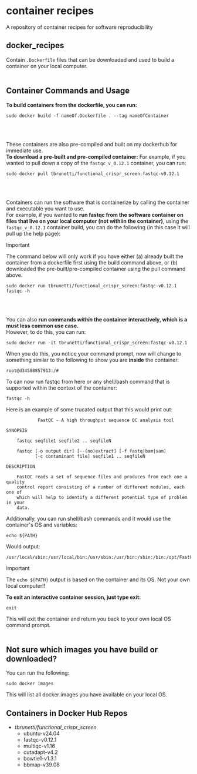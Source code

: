 # container recipes
A repository of container recipes for software reproducibility  

## docker_recipes  
Contain `.Dockerfile` files that can be downloaded and used to build a container on your local computer.  
</br>  

## Container Commands and Usage  

**To build containers from the dockerfile, you can run:**
```
sudo docker build -f nameOf.Dockerfile . --tag nameOfContainer
```  
<br/>
<br/>  

These containers are also pre-compiled and built on my dockerhub for immediate use.  
**To download a pre-built and pre-compiled container:**
For example, if you wanted to pull down a copy of the `fastqc_v_0.12.1` container, you can run:  

```
sudo docker pull tbrunetti/functional_crispr_screen:fastqc-v0.12.1
```
<br/>  
<br/>  
 
Containers can run the software that is containerize by calling the container and executable you want to use.  
For example, if you wanted to **run fastqc from the software container on files that live on your local computer (not withiin the container)**, using the `fastqc_v_0.12.1` container build, you can do the following (in this case it will pull up the help page):  
> [!IMPORTANT] 
> The command below will only work if you have either (a) already built the container from a dockerfile first using the build command above, or (b) downloaded the pre-built/pre-compiled container using the pull command above.  

```
sudo docker run tbrunetti/functional_crispr_screen:fastqc-v0.12.1 fastqc -h
```

<br/>  
<br/>  

You can also **run commands _within_ the container interactively, which is a must less common use case.**  
However, to do this, you can run:  

```
sudo docker run -it tbrunetti/functional_crispr_screen:fastqc-v0.12.1
```  

When you do this, you notice your command prompt, now will change to something similar to the following to show you are __inside__ the container:  

```
root@d34588857913:/#
```

To can now run fastqc from here or any shell/bash command that is supported within the context of the container:  

```
fastqc -h
```

Here is an example of some trucated output that this would print out:  

```
            FastQC - A high throughput sequence QC analysis tool

SYNOPSIS

	fastqc seqfile1 seqfile2 .. seqfileN

    fastqc [-o output dir] [--(no)extract] [-f fastq|bam|sam] 
           [-c contaminant file] seqfile1 .. seqfileN

DESCRIPTION

    FastQC reads a set of sequence files and produces from each one a quality
    control report consisting of a number of different modules, each one of 
    which will help to identify a different potential type of problem in your
    data.
```   

Additionally, you can run shell/bash commands and it would use the container's OS and variables:  

```
echo ${PATH}
```

Would output:  

```
/usr/local/sbin:/usr/local/bin:/usr/sbin:/usr/bin:/sbin:/bin:/opt/FastQC/
```

> [!IMPORTANT]
> The `echo ${PATH}` output is based on the container and its OS.  Not your own local computer!!  

**To exit an interactive container session, just type exit:**  

```
exit
```

This will exit the container and return you back to your own local OS command prompt.  
<br/>  

## Not sure which images you have build or downloaded?  
You can run the following:  

```
sudo docker images
```

This will list all docker images you have available on your local OS.  


## Containers in Docker Hub Repos  

* _tbrunetti/functional_crispr_screen_  
    * ubuntu-v24.04  
    * fastqc-v0.12.1  
    * multiqc-v1.16  
    * cutadapt-v4.2  
    * bowtie1-v1.3.1   
    * bbmap-v39.08  

